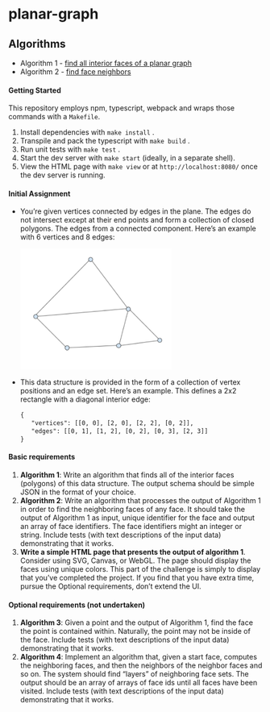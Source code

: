 # planar-graph

## Algorithms
- Algorithm 1 -  [find all interior faces of a planar graph](./src/algorithms/algorithm1.ts) 
- Algorithm 2 -  [find face neighbors](./src/algorithms/algorithm2.ts) 
   

#### Getting Started

This repository employs npm, typescript, webpack and wraps those commands with a `Makefile`. 

1. Install dependencies with `make install` . 
2. Transpile and pack the typescript with `make build` .
3. Run unit tests with `make test` .
4. Start the dev server with `make start` (ideally, in a separate shell).
5. View the HTML page with `make view` or at `http://localhost:8080/` once the dev server is running.


#### Initial Assignment

- You’re given vertices connected by edges in the plane. The edges do not intersect except at
  their end points and form a collection of closed polygons. The edges from a connected
  component. Here’s an example with 6 vertices and 8 edges: 
  
  <img src="planar-graph.png" alt="drawing" width="300"/>
  
- This data structure is provided in the form of a collection of vertex positions and an edge set.
  Here’s an example. This defines a 2x2 rectangle with a diagonal interior edge:
    ```
    {
       "vertices": [[0, 0], [2, 0], [2, 2], [0, 2]],
       "edges": [[0, 1], [1, 2], [0, 2], [0, 3], [2, 3]]
    }
    ```

#### Basic requirements
1. **Algorithm 1**: Write an algorithm that finds all of the interior faces (polygons) of this data
structure. The output schema should be simple JSON in the format of your choice.
2. **Algorithm 2**: Write an algorithm that processes the output of Algorithm 1 in order to find
the neighboring faces of any face. It should take the output of Algorithm 1 as input,
unique identifier for the face and output an array of face identifiers. The face identifiers
might an integer or string. Include tests (with text descriptions of the input data)
demonstrating that it works.
3. **Write a simple HTML page that presents the output of algorithm 1**. Consider using SVG,
Canvas, or WebGL. The page should display the faces using unique colors. This part of
the challenge is simply to display that you’ve completed the project. If you find that you
have extra time, pursue the Optional requirements, don’t extend the UI.

#### Optional requirements (not undertaken)
1. **Algorithm 3**: Given a point and the output of Algorithm 1, find the face the point is
contained within. Naturally, the point may not be inside of the face. Include tests (with
text descriptions of the input data) demonstrating that it works.
2. **Algorithm 4**: Implement an algorithm that, given a start face, computes the neighboring
faces, and then the neighbors of the neighbor faces and so on. The system should find
“layers” of neighboring face sets. The output should be an array of arrays of face ids until
all faces have been visited. Include tests (with text descriptions of the input data)
demonstrating that it works.